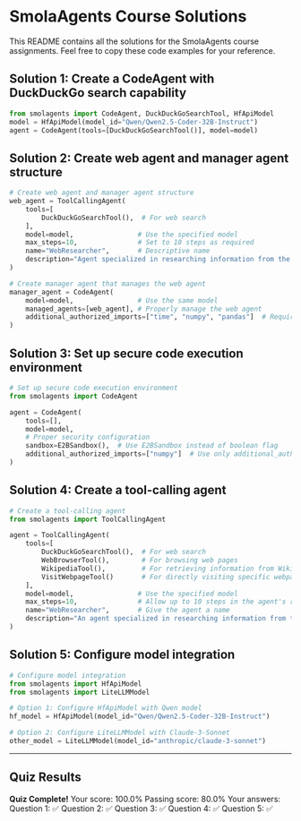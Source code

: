 # SmolaAgents Course Solutions

This README contains all the solutions for the SmolaAgents course assignments. Feel free to copy these code examples for your reference.

## Solution 1: Create a CodeAgent with DuckDuckGo search capability

```python
from smolagents import CodeAgent, DuckDuckGoSearchTool, HfApiModel 
model = HfApiModel(model_id="Qwen/Qwen2.5-Coder-32B-Instruct") 
agent = CodeAgent(tools=[DuckDuckGoSearchTool()], model=model)
```

## Solution 2: Create web agent and manager agent structure

```python
# Create web agent and manager agent structure
web_agent = ToolCallingAgent(
    tools=[
        DuckDuckGoSearchTool(),  # For web search
    ],
    model=model,                # Use the specified model
    max_steps=10,               # Set to 10 steps as required
    name="WebResearcher",       # Descriptive name
    description="Agent specialized in researching information from the web and extracting relevant data."  # Purpose description
)

# Create manager agent that manages the web agent
manager_agent = CodeAgent(
    model=model,                # Use the same model
    managed_agents=[web_agent], # Properly manage the web agent
    additional_authorized_imports=["time", "numpy", "pandas"]  # Required additional imports
)
```

## Solution 3: Set up secure code execution environment

```python
# Set up secure code execution environment
from smolagents import CodeAgent

agent = CodeAgent(
    tools=[],
    model=model,
    # Proper security configuration
    sandbox=E2BSandbox(),  # Use E2BSandbox instead of boolean flag
    additional_authorized_imports=["numpy"]  # Use only additional_authorized_imports
)
```

## Solution 4: Create a tool-calling agent

```python
# Create a tool-calling agent
from smolagents import ToolCallingAgent

agent = ToolCallingAgent(
    tools=[
        DuckDuckGoSearchTool(),  # For web search
        WebBrowserTool(),        # For browsing web pages
        WikipediaTool(),         # For retrieving information from Wikipedia
        VisitWebpageTool()       # For directly visiting specific webpages
    ],
    model=model,                # Use the specified model
    max_steps=10,               # Allow up to 10 steps in the agent's reasoning
    name="WebResearcher",       # Give the agent a name
    description="An agent specialized in researching information from the web and extracting relevant data."  # Describe the agent's purpose
)
```

## Solution 5: Configure model integration

```python
# Configure model integration
from smolagents import HfApiModel
from smolagents import LiteLLMModel

# Option 1: Configure HfApiModel with Qwen model
hf_model = HfApiModel(model_id="Qwen/Qwen2.5-Coder-32B-Instruct")

# Option 2: Configure LiteLLMModel with Claude-3-Sonnet
other_model = LiteLLMModel(model_id="anthropic/claude-3-sonnet")
```

---

## Quiz Results
**Quiz Complete!**
Your score: 100.0% Passing score: 80.0%
Your answers:
Question 1: ✅ Question 2: ✅ Question 3: ✅ Question 4: ✅ Question 5: ✅
